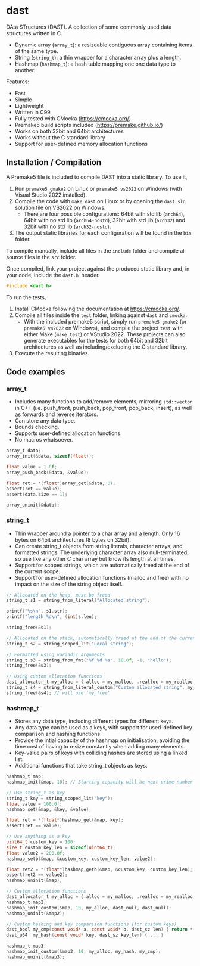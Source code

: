 # dast

DAta STructures (DAST).  A collection of some commonly used data structures written in C.

* Dynamic array (`array_t`): a resizeable contiguous array containing items of the same type.
* String (`string_t`): a thin wrapper for a character array plus a length.
* Hashmap (`hashmap_t`): a hash table mapping one one data type to another.

Features:

* Fast
* Simple
* Lightweight
* Written in C99
* Fully tested with CMocka (https://cmocka.org/)
* Premake5 build scripts included (https://premake.github.io/)
* Works on both 32bit and 64bit architectures
* Works without the C standard library
* Support for user-defined memory allocation functions

## Installation / Compilation

A Premake5 file is included to compile DAST into a static library.
To use it,
1. Run `premake5 gmake2` on Linux or `premake5 vs2022` on Windows (with Visual Studio 2022 installed).
2. Compile the code with `make dast` on Linux or by opening the `dast.sln` solution file on VS2022 on Windows.
    * There are four possible configurations: 64bit with std lib (`arch64`), 64bit with no std lib (`arch64-nostd`), 32bit with std lib (`arch32`) and 32bit with no std lib (`arch32-nostd`).
3. The output static libraries for each configuration will be found in the `bin` folder.

To compile manually, include all files in the `include` folder and compile all source files in the `src` folder.

Once compiled, link your project against the produced static library and, in your code, include the `dast.h `header.
```c
#include <dast.h>
```

To run the tests,
1. Install CMocka following the documentation at https://cmocka.org/.
2. Compile all files inside the `test` folder, linking against `dast` and `cmocka`.
    * With the included premake5 script, simply run `premake5 gmake2` (or `premake5 vs2022` on Windows), and compile the project `test` with either Make (`make test`) or VStudio 2022. These projects can also generate executables for the tests for both 64bit and 32bit architectures as well as including/excluding the C standard library.
3. Execute the resulting binaries.

## Code examples

### array_t

* Includes many functions to add/remove elements, mirroring `std::vector` in C++ (i.e. push_front, push_back, pop_front, pop_back, insert), as well as forwards and reverse iterators.
* Can store any data type.
* Bounds checking.
* Supports user-defined allocation functions. 
* No macros whatsoever.

```c
array_t data;
array_init(&data, sizeof(float));

float value = 1.0f;
array_push_back(&data, &value);

float ret = *(float*)array_get(&data, 0);
assert(ret == value);
assert(data.size == 1);

array_uninit(&data);
```

### string_t

* Thin wrapper around a pointer to a char array and a length. Only 16 bytes on 64bit architectures (8 bytes on 32bit).
* Can create string_t objects from string literals, character arrays, and formatted strings. The underlying character array also null-terminated, so use like any other C char array but know its length at all times.
* Support for scoped strings, which are automatically freed at the end of the current scope.
* Support for user-defined allocation functions (malloc and free) with no impact on the size of the string object itself.

```c
// Allocated on the heap, must be freed
string_t s1 = string_from_literal("Allocated string");

printf("%s\n", s1.str);
printf("length %d\n", (int)s.len);

string_free(&s1);

// Allocated on the stack, automatically freed at the end of the current scope
string_t s2 = string_scoped_lit("Local string");

// Formatted using variadic arguments
string_t s3 = string_from_fmt("%f %d %s", 10.0f, -1, "hello");
string_free(&s3);

// Using custom allocation functions
dast_allocator_t my_alloc = {.alloc = my_malloc, .realloc = my_realloc, .free = my_free};
string_t s4 = string_from_literal_custom("Custom allocated string", my_alloc); // will use `my_alloc`
string_free(&s4); // will use 'my_free'
```

### hashmap_t

* Stores any data type, including different types for different keys.
* Any data type can be used as a keys, with support for used-defined key comparison and hashing functions.
* Provide the intial capacity of the hashmap on initialisation, avoiding the time cost of having to resize constantly when adding many elements.
* Key-value pairs of keys with colliding hashes are stored using a linked list.
* Additional functions that take string_t objects as keys.

```c
hashmap_t map;
hashmap_init(&map, 10); // Starting capacity will be next prime number after given value

// Use string_t as key
string_t key = string_scoped_lit("key");
float value = 100.0f;
hashmap_set(&map, &key, &value);

float ret = *(float*)hashmap_get(&map, key);
assert(ret == value);

// Use anything as a key
uint64_t custom_key = 100;
size_t custom_key_len = sizeof(uint64_t);
float value2 = 200.0f;
hashmap_setb(&map, &custom_key, custom_key_len, value2);

float ret2 = *(float*)hashmap_getb(&map, &custom_key, custom_key_len);
assert(ret2 == value2);
hashmap_uninit(&map);

// Custom allocation functions
dast_allocator_t my_alloc = {.alloc = my_malloc, .realloc = my_realloc, .free = my_free};
hashmap_t map2;
hashmap_init_custom(&map, 10, my_alloc, dast_null, dast_null);
hashmap_uninit(&map2);

// Custom hashing and key comparison functions (for custom keys)
dast_bool my_cmp(const void* a, const void* b, dast_sz len) { return *(uint64_t*)a == *(uint64_t*)b; }
dast_u64  my_hash(const void* key, dast_sz key_len) { ... }

hashmap_t map3;
hashmap_init_custom(&map3, 10, my_alloc, my_hash, my_cmp);
hashmap_uninit(&map3);
```

